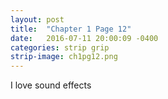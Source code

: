 ```yaml
---
layout: post
title:  "Chapter 1 Page 12"
date:   2016-07-11 20:00:09 -0400
categories: strip grip
strip-image: ch1pg12.png
---
```

I love sound effects 
